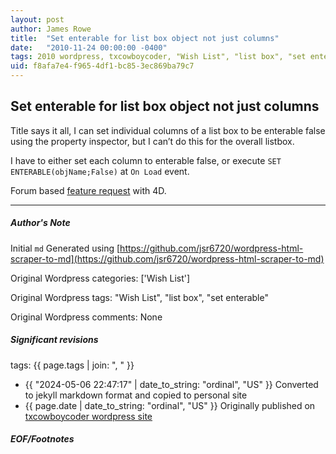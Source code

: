 ```yaml
---
layout: post
author: James Rowe
title:  "Set enterable for list box object not just columns"
date:   "2010-11-24 00:00:00 -0400"
tags: 2010 wordpress, txcowboycoder, "Wish List", "list box", "set enterable"
uid: f8afa7e4-f965-4df1-bc85-3ec869ba79c7
---
```



## Set enterable for list box object not just columns


Title says it all, I can set individual columns of a list box to be enterable false using the property inspector, but I can’t do this for the overall listbox.


I have to either set each column to enterable false, or execute `SET ENTERABLE(objName;False)` at `On Load` event.


Forum based [feature request](http://forums.4d.fr/Post/EN/4708782/) with 4D.




---

##### Author's Note

Initial `md` Generated using [https://github.com/jsr6720/wordpress-html-scraper-to-md](https://github.com/jsr6720/wordpress-html-scraper-to-md)

Original Wordpress categories: ['Wish List']

Original Wordpress tags: "Wish List", "list box", "set enterable"

Original Wordpress comments: None

##### Significant revisions

tags: {{ page.tags | join: ", " }} <!-- todo move this somewhere -->

- {{ "2024-05-06 22:47:17" | date_to_string: "ordinal", "US" }} Converted to jekyll markdown format and copied to personal site
- {{ page.date | date_to_string: "ordinal", "US" }} Originally published on [txcowboycoder wordpress site](https://txcowboycoder.wordpress.com/2010/11/24/set-enterable-for-list-box-not-just-columns/)

##### EOF/Footnotes

